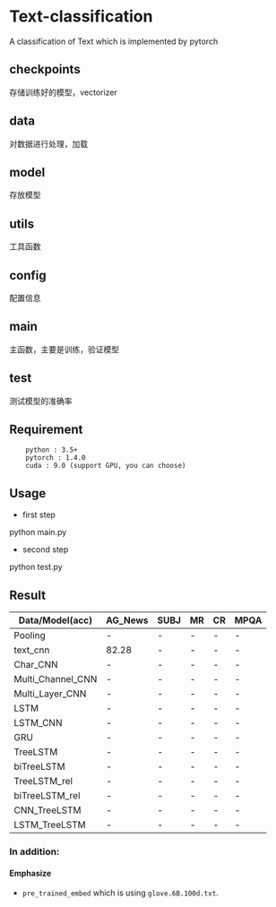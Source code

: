 # Text-classification
A classification of Text which is implemented by pytorch
## checkpoints
存储训练好的模型，vectorizer
## data
对数据进行处理，加载
## model
存放模型
## utils
工具函数
## config
配置信息
## main
主函数，主要是训练，验证模型
## test
测试模型的准确率
## Requirement
        python : 3.5+
        pytorch : 1.4.0
        cuda : 9.0 (support GPU, you can choose)
## Usage
- first step

python main.py
- second step

python test.py

## Result
| Data/Model(acc)   | AG_News  | SUBJ  | MR    | CR    | MPQA  |
| ------            | ----- | ----- | ----- | ----- | ----- |
| Pooling          | - | - | - | - | - |
| text_cnn               | 82.28 | - | - | - | - |
| Char_CNN          | - | - | - | - | - |
| Multi_Channel_CNN | - | - | - | - | - |
| Multi_Layer_CNN   | - | - | - | - | - |
| LSTM              | - | - | - | - | - |
| LSTM_CNN          | - | - | - | - | - |
| GRU               | - | - | - | - | - |
| TreeLSTM         | - | - | - | - | - |
| biTreeLSTM        | - | - | - | - | - |
| TreeLSTM_rel     | - | - | - | - | - |
| biTreeLSTM_rel    | - | - | - | - | - |
| CNN_TreeLSTM      | - | - | - | - | - |
| LSTM_TreeLSTM     | - | - | - | - | - |

### In addition:

#### Emphasize
 - `pre_trained_embed` which is using `glove.6B.100d.txt`.

